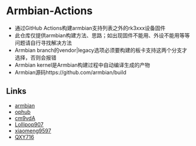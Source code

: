 # Armbian-Actions  
- 通过GitHub Actions构建armbian支持列表之外的rk3xxx设备固件
- 此仓库仅提供armbian构建方法、思路；如出现固件不能用、外设不能用等等问题请自行寻找解决方法
- Armbian branch的vendor|legacy选项必须要构建的板卡支持这两个分支才选择，否则会报错
- Armbian kernel是Armbian构建过程中自动编译生成的产物
- Armbian源码https://github.com/armbian/build

## Links  
- [armbian](https://github.com/armbian/build)
- [ophub](https://github.com/ophub/amlogic-s9xxx-armbian)
- [cm9vdA](https://github.com/cm9vdA/build-armbian)
- [Lollipop907](https://github.com/Lollipop907)
- [xiaomeng9597](https://github.com/xiaomeng9597/iStoreOS-For-RK33XX)
- [QXY716](https://github.com/QXY716/Fine3399-rk3399-armbian)
